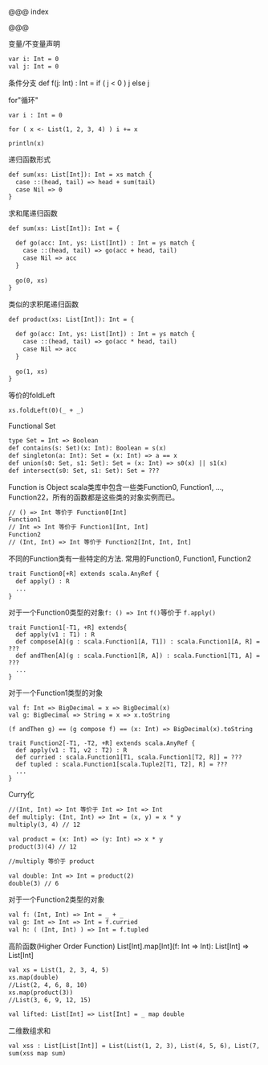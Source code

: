 @@@ index

@@@


变量/不变量声明
```dtd
var i: Int = 0
val j: Int = 0
```

条件分支
def f(j: Int) : Int = if ( j < 0 ) j else j

for"循环"
```
var i : Int = 0

for ( x <- List(1, 2, 3, 4) ) i += x

println(x)
```

递归函数形式
```dtd
def sum(xs: List[Int]): Int = xs match {
  case ::(head, tail) => head + sum(tail)
  case Nil => 0
}
```

求和尾递归函数
```dtd
def sum(xs: List[Int]): Int = {

  def go(acc: Int, ys: List[Int]) : Int = ys match {
    case ::(head, tail) => go(acc + head, tail) 
    case Nil => acc
  }  
  
  go(0, xs)  
}
```
类似的求积尾递归函数
```dtd
def product(xs: List[Int]): Int = {

  def go(acc: Int, ys: List[Int]) : Int = ys match {
    case ::(head, tail) => go(acc * head, tail) 
    case Nil => acc
  }  
  
  go(1, xs)  
}
```
等价的foldLeft
```dtd
xs.foldLeft(0)(_ + _)
```

Functional Set
```dtd
type Set = Int => Boolean
def contains(s: Set)(x: Int): Boolean = s(x)
def singleton(a: Int): Set = (x: Int) => a == x
def union(s0: Set, s1: Set): Set = (x: Int) => s0(x) || s1(x)
def intersect(s0: Set, s1: Set): Set = ???

```
Function is Object
scala类库中包含一些类Function0, Function1, ..., Function22，所有的函数都是这些类的对象实例而已。
```dtd
// () => Int 等价于 Function0[Int]
Function1
// Int => Int 等价于 Function1[Int, Int]
Function2
// (Int, Int) => Int 等价于 Function2[Int, Int, Int]
```
不同的Function类有一些特定的方法. 常用的Function0, Function1, Function2
```dtd
trait Function0[+R] extends scala.AnyRef {
  def apply() : R
  ... 
}
```
对于一个Function0类型的对象```f: () => Int``` ```f()```等价于 ```f.apply()```

```
trait Function1[-T1, +R] extends{
  def apply(v1 : T1) : R
  def compose[A](g : scala.Function1[A, T1]) : scala.Function1[A, R] = ???
  def andThen[A](g : scala.Function1[R, A]) : scala.Function1[T1, A] = ???
  ...
}
```
对于一个Function1类型的对象
```
val f: Int => BigDecimal = x => BigDecimal(x)
val g: BigDecimal => String = x => x.toString

(f andThen g) == (g compose f) == (x: Int) => BigDecimal(x).toString
```
```
trait Function2[-T1, -T2, +R] extends scala.AnyRef {
  def apply(v1 : T1, v2 : T2) : R
  def curried : scala.Function1[T1, scala.Function1[T2, R]] = ??? 
  def tupled : scala.Function1[scala.Tuple2[T1, T2], R] = ???
  ...
}
```
Curry化
```dtd
//(Int, Int) => Int 等价于 Int => Int => Int
def multiply: (Int, Int) => Int = (x, y) = x * y
multiply(3, 4) // 12

val product = (x: Int) => (y: Int) => x * y
product(3)(4) // 12

//multiply 等价于 product

val double: Int => Int = product(2)
double(3) // 6
```

对于一个Function2类型的对象
```dtd
val f: (Int, Int) => Int = _ + _
val g: Int => Int => Int = f.curried
val h: ( (Int, Int) ) => Int = f.tupled
```

高阶函数(Higher Order Function)
List[Int].map[Int](f: Int => Int): List[Int] => List[Int]
```dtd
val xs = List(1, 2, 3, 4, 5)
xs.map(double)
//List(2, 4, 6, 8, 10)
xs.map(product(3))
//List(3, 6, 9, 12, 15) 

val lifted: List[Int] => List[Int] = _ map double
```  

二维数组求和
```dtd
val xss : List[List[Int]] = List(List(1, 2, 3), List(4, 5, 6), List(7, 8, 9, 10)
sum(xss map sum)
```